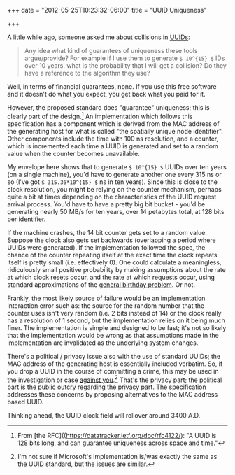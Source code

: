 +++
date = "2012-05-25T10:23:32-06:00"
title = "UUID Uniqueness"

+++

A little while ago, someone asked me about collisions in [UUIDs](https://datatracker.ietf.org/doc/rfc4122/):

> Any idea what kind of guarantees of uniqueness these tools argue/provide? For example if I use them to generate `$ 10^{15} $` IDs over 10 years, what is the probability that I will get a collision? Do they have a reference to the algorithm they use?

Well, in terms of financial guarantees, none.  If you use this free software and it doesn't do what you expect, you get back what you paid for it.

However, the proposed standard does "guarantee" uniqueness; this is clearly part of the design.[^1] An implementation which follows this specification has a component which is derived from the MAC address of the generating host for what is called "the spatially unique node identifier".  Other components include the time with 100 ns resolution, and a counter, which is incremented each time a UUID is generated and set to a random value when the counter becomes unavailable.

[^1]: From [the RFC]((https://datatracker.ietf.org/doc/rfc4122/): "A UUID is 128 bits long, and can guarantee uniqueness across space and time."

My envelope here shows that to generate `$ 10^{15} $` UUIDs over ten years (on a single machine), you'd have to generate another one every 315 ns or so (I've got `$ 315.36*10^{15} $` ns in ten years).  Since this is close to the clock resolution, you might be relying on the counter mechanism, perhaps quite a bit at times depending on the characteristics of the UUID request arrival process.  You'd have to have a pretty big bit bucket - you'd be generating nearly 50 MB/s for ten years, over 14 petabytes total, at 128 bits per identifier.

If the machine crashes, the 14 bit counter gets set to a random value. Suppose the clock also gets set backwards (overlapping a period where UUIDs were generated).  If the implementation followed the spec, the chance of the counter repeating itself at the exact time the clock repeats itself is pretty small (i.e. effectively 0).  One could calculate a meaningless, ridiculously small positive probability by making assumptions about the rate at which clock resets occur, and the rate at which requests occur, using standard approximations of the [general birthday problem](http://mathworld.wolfram.com/BirthdayProblem.html).  Or not.

Frankly, the most likely source of failure would be an implementation interaction error such as: the source for the random number that the counter uses isn't very random (i.e. 2 bits instead of 14) or the clock really has a resolution of 1 second, but the implementation relies on it being much finer.  The implementation is simple and designed to be fast; it's not so likely that the implementation would be wrong as that assumptions made in the implementation are invalidated as the underlying system changes.

There's a political / privacy issue also with the use of standard UUIDs; the MAC address of the generating host is essentially included verbatim. So, if you drop a UUID in the course of committing a crime, this may be used in the investigation or case [against you](http://news.com.com/2100-1023_3-223857.html).[^2] That's the privacy part; the political part is the [public outcry](http://www.efc.ca/pages/media/nytimes.07mar99.html) regarding the privacy part.  The specification addresses these concerns by proposing alternatives to the MAC address based UUID.

[^2]: I'm not sure if Microsoft's implementation is/was exactly the same as the UUID standard, but the issues are similar.

Thinking ahead, the UUID clock field will rollover around 3400 A.D.